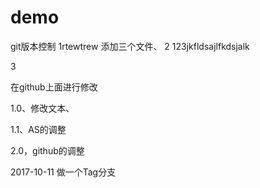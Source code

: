 # demo
git版本控制
1rtewtrew
添加三个文件、
2
123jkfldsajlfkdsjalk

3



在github上面进行修改

1.0、修改文本、

1.1、AS的调整

2.0，github的调整

2017-10-11  做一个Tag分支


